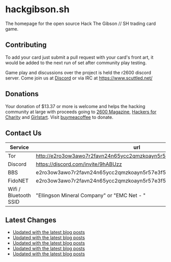# hackgibson.sh
The homepage for the open source Hack The Gibson // SH trading card game.


## Contributing

To add your card just submit a pull request with your card's front art, it would be added to the next run of set after community play testing.

Game play and discussions over the project is held the r2600 discord server. Come join us at [Discord](https://discord.com/invite/9hABUzz) or via IRC at https://www.scuttled.net/


## Donations

Your donation of $13.37 or more is welcome and helps the hacking community at large with proceeds going to [2600 Magazine](https://2600.com/), [Hackers for Charity](https://hackersforcharity.org) and [Girlstart](https://girlstart.org).  Visit [buymeacoffee](https://www.buymeacoffee.com/hackgibson.sh) to donate.


## Contact Us

Service | url
-|-
Tor | http://e2ro3ow3awo7r2favn24n65ycc2qmzkoayn5r57e3f56nvjwdcgg32ad.onion
Discord | https://discord.com/invite/9hABUzz
BBS | e2ro3ow3awo7r2favn24n65ycc2qmzkoayn5r57e3f56nvjwdcgg32ad.onion:23
FidoNET | e2ro3ow3awo7r2favn24n65ycc2qmzkoayn5r57e3f56nvjwdcgg32ad.onion:24554
Wifi / Bluetooth SSID | "Ellingson Mineral Company" or "EMC Net - <fidonet address>"

## Latest Changes
<!-- BLOG-POST-LIST:START -->
- [Updated with the latest blog posts](https://github.com/DFW2600/hackgibson.sh/commit/d997f9ad99818bd5046a6a6269d49a467768d1c4)
- [Updated with the latest blog posts](https://github.com/DFW2600/hackgibson.sh/commit/76aff8e5009af03d1d433858631b31769d7aa078)
- [Updated with the latest blog posts](https://github.com/DFW2600/hackgibson.sh/commit/5a60c0deb9b36a4439b1581cae26b97d8c278018)
- [Updated with the latest blog posts](https://github.com/DFW2600/hackgibson.sh/commit/8d3b29fcb02c5a7bd499c17aea391937b47f5200)
- [Updated with the latest blog posts](https://github.com/DFW2600/hackgibson.sh/commit/e5984a2e1ed2c3a2335728a07cb190235cb155b1)
<!-- BLOG-POST-LIST:END -->
